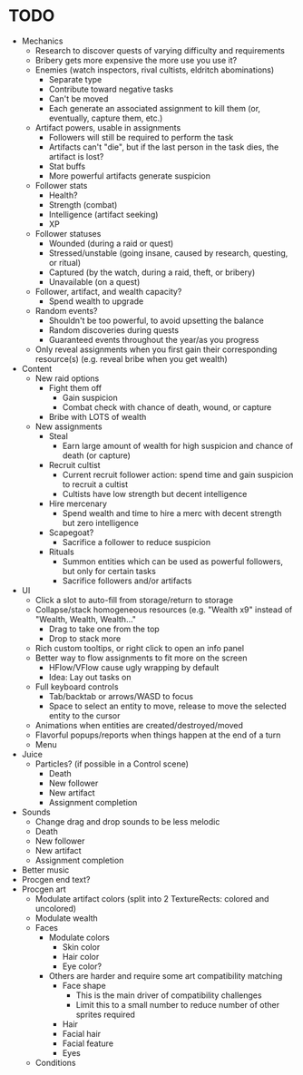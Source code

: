 # TODO

- Mechanics
	- Research to discover quests of varying difficulty and requirements
	- Bribery gets more expensive the more use you use it?
	- Enemies (watch inspectors, rival cultists, eldritch abominations)
		- Separate type
		- Contribute toward negative tasks
		- Can't be moved
		- Each generate an associated assignment to kill them (or, eventually, capture them, etc.)
	- Artifact powers, usable in assignments
		- Followers will still be required to perform the task
		- Artifacts can't "die", but if the last person in the task dies, the artifact is lost?
		- Stat buffs
		- More powerful artifacts generate suspicion
	- Follower stats
		- Health?
		- Strength (combat)
		- Intelligence (artifact seeking)
		- XP
	- Follower statuses
		- Wounded (during a raid or quest)
		- Stressed/unstable (going insane, caused by research, questing, or ritual)
		- Captured (by the watch, during a raid, theft, or bribery)
		- Unavailable (on a quest)
	- Follower, artifact, and wealth capacity?
		- Spend wealth to upgrade
	- Random events?
		- Shouldn't be too powerful, to avoid upsetting the balance
		- Random discoveries during quests
		- Guaranteed events throughout the year/as you progress
	- Only reveal assignments when you first gain their corresponding resource(s) (e.g. reveal bribe when you get wealth)
- Content
	- New raid options
		- Fight them off
			- Gain suspicion
			- Combat check with chance of death, wound, or capture
		- Bribe with LOTS of wealth
	- New assignments
		- Steal
			- Earn large amount of wealth for high suspicion and chance of death (or capture)
		- Recruit cultist
			- Current recruit follower action: spend time and gain suspicion to recruit a cultist
			- Cultists have low strength but decent intelligence
		- Hire mercenary
			- Spend wealth and time to hire a merc with decent strength but zero intelligence
		- Scapegoat?
			- Sacrifice a follower to reduce suspicion
		- Rituals
			- Summon entities which can be used as powerful followers, but only for certain tasks
			- Sacrifice followers and/or artifacts
- UI
	- Click a slot to auto-fill from storage/return to storage
	- Collapse/stack homogeneous resources (e.g. "Wealth x9" instead of "Wealth, Wealth, Wealth..."
		- Drag to take one from the top
		- Drop to stack more
	- Rich custom tooltips, or right click to open an info panel
	- Better way to flow assignments to fit more on the screen
		- HFlow/VFlow cause ugly wrapping by default
		- Idea: Lay out tasks on
	- Full keyboard controls
		- Tab/backtab or arrows/WASD to focus
		- Space to select an entity to move, release to move the selected entity to the cursor
	- Animations when entities are created/destroyed/moved
	- Flavorful popups/reports when things happen at the end of a turn
	- Menu
- Juice
	- Particles? (if possible in a Control scene)
		- Death
		- New follower
		- New artifact
		- Assignment completion
- Sounds
	- Change drag and drop sounds to be less melodic
	- Death
	- New follower
	- New artifact
	- Assignment completion
- Better music
- Procgen end text?
- Procgen art
	- Modulate artifact colors (split into 2 TextureRects: colored and uncolored)
	- Modulate wealth
	- Faces
		- Modulate colors
			- Skin color
			- Hair color
			- Eye color?
		- Others are harder and require some art compatibility matching
			- Face shape
				- This is the main driver of compatibility challenges
				- Limit this to a small number to reduce number of other sprites required
			- Hair
			- Facial hair
			- Facial feature
			- Eyes
	- Conditions
